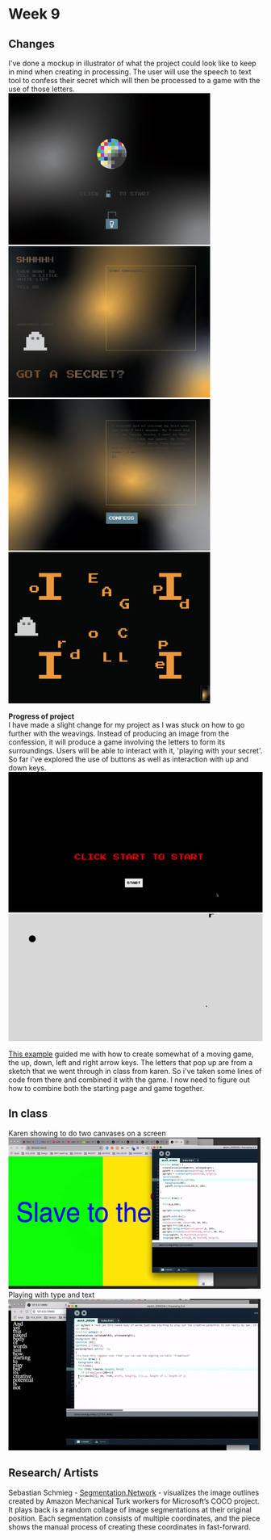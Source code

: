 # Week 9
## Changes <br>
I've done a mockup in illustrator of what the project could look like to keep in mind when creating in processing. The user will use the speech to text tool to confess their secret which will then be processed to a game with the use of those letters.  <br>
<img src="https://github.com/ChantelLai/Slave-to-the-Algorithm/blob/master/Week%209/Mockup01.png" border="0" width="400" height="300"/> <img src="https://github.com/ChantelLai/Slave-to-the-Algorithm/blob/master/Week%209/Mockup03.png" border="0" width="400" height="300"/> <img src="https://github.com/ChantelLai/Slave-to-the-Algorithm/blob/master/Week%209/Mockup02.png" border="0" width="400" height="300"/> <img src="https://github.com/ChantelLai/Slave-to-the-Algorithm/blob/master/Week%209/Mockup04.png" border="0" width="400" height="300"/> <br>

__Progress of project__ <br> 
I have made a slight change for my project as I was stuck on how to go further with the weavings. Instead of producing an image from the confession, it will produce a game involving the letters to form its surroundings. Users will be able to interact with it, 'playing with your secret'. So far i've explored the use of buttons as well as interaction with up and down keys.<br>
![](https://github.com/ChantelLai/Slave-to-the-Algorithm/blob/master/Week%209/StartGame.gif) <br>
![](https://github.com/ChantelLai/Slave-to-the-Algorithm/blob/master/Week%209/GameProgess.gif) <br>

[This example](https://p5js.org/examples/interaction-snake-game.html) guided me with how to create somewhat of a moving game, the up, down, left and right arrow keys. The letters that pop up are from a sketch that we went through in class from karen. So i've taken some lines of code from there and combined it with the game. I now need to figure out how to combine both the starting page and game together. 

## In class <br> 
Karen showing to do two canvases on a screen <br> 
<img src="https://github.com/ChantelLai/Slave-to-the-Algorithm/blob/master/Week%209/twoCanvases.png" border="0" width="500" height="300"/>
Playing with type and text <br> 
<img src="https://github.com/ChantelLai/Slave-to-the-Algorithm/blob/master/Week%209/Screen%20Shot%202020-09-25%20at%202.42.10%20pm.png" border="0" width="500" height="300"/>


## Research/ Artists <br> 
Sebastian Schmieg - [Segmentation.Network](https://www.vice.com/en/article/bmybpw/artificial-neural-network-visualization) - visualizes the image outlines created by Amazon Mechanical Turk workers for Microsoft’s COCO project. It plays back is a random collage of image segmentations at their original position. Each segmentation consists of multiple coordinates, and the piece shows the manual process of creating these coordinates in fast-forward.
